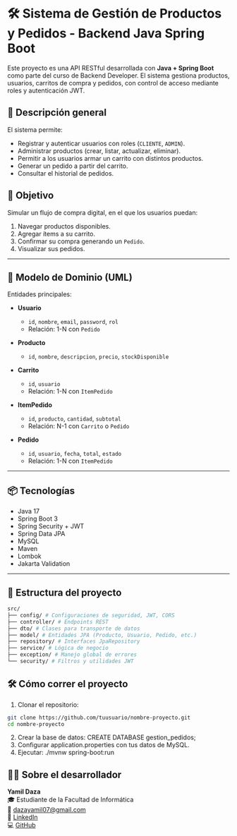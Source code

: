# 🛠️ Sistema de Gestión de Productos y Pedidos - Backend Java Spring Boot

Este proyecto es una API RESTful desarrollada con **Java + Spring Boot** como parte del curso de Backend Developer. El sistema gestiona productos, usuarios, carritos de compra y pedidos, con control de acceso mediante roles y autenticación JWT.

## 📌 Descripción general

El sistema permite:

- Registrar y autenticar usuarios con roles (`CLIENTE`, `ADMIN`).
- Administrar productos (crear, listar, actualizar, eliminar).
- Permitir a los usuarios armar un carrito con distintos productos.
- Generar un pedido a partir del carrito.
- Consultar el historial de pedidos.

## 🎯 Objetivo

Simular un flujo de compra digital, en el que los usuarios puedan:
1. Navegar productos disponibles.
2. Agregar ítems a su carrito.
3. Confirmar su compra generando un `Pedido`.
4. Visualizar sus pedidos.

---

## 🧩 Modelo de Dominio (UML)

Entidades principales:

- **Usuario**
    - `id`, `nombre`, `email`, `password`, `rol`
    - Relación: 1-N con `Pedido`

- **Producto**
    - `id`, `nombre`, `descripcion`, `precio`, `stockDisponible`

- **Carrito**
    - `id`, `usuario`
    - Relación: 1-N con `ItemPedido`

- **ItemPedido**
    - `id`, `producto`, `cantidad`, `subtotal`
    - Relación: N-1 con `Carrito` o `Pedido`

- **Pedido**
    - `id`, `usuario`, `fecha`, `total`, `estado`
    - Relación: 1-N con `ItemPedido`

---

## 📦 Tecnologías

- Java 17
- Spring Boot 3
- Spring Security + JWT
- Spring Data JPA
- MySQL
- Maven
- Lombok
- Jakarta Validation

---

## 📂 Estructura del proyecto
```bash
src/
├── config/ # Configuraciones de seguridad, JWT, CORS
├── controller/ # Endpoints REST
├── dto/ # Clases para transporte de datos
├── model/ # Entidades JPA (Producto, Usuario, Pedido, etc.)
├── repository/ # Interfaces JpaRepository
├── service/ # Lógica de negocio
├── exception/ # Manejo global de errores
└── security/ # Filtros y utilidades JWT
```
## 🛠️ Cómo correr el proyecto

1. Clonar el repositorio:
```bash
git clone https://github.com/tuusuario/nombre-proyecto.git
cd nombre-proyecto
``` 
2. Crear la base de datos: CREATE DATABASE gestion_pedidos;
3. Configurar application.properties con tus datos de MySQL.
4. Ejecutar: ./mvnw spring-boot:run
## 👨‍🎓 Sobre el desarrollador

**Yamil Daza**  
🎓 Estudiante de la Facultad de Informática  
📧 [dazayamil07@gmail.com](mailto:dazayamil07@gmail.com)  
🔗 [LinkedIn](https://www.linkedin.com/in/yamil-daza/)  
💻 [GitHub](https://github.com/dazayamil)
